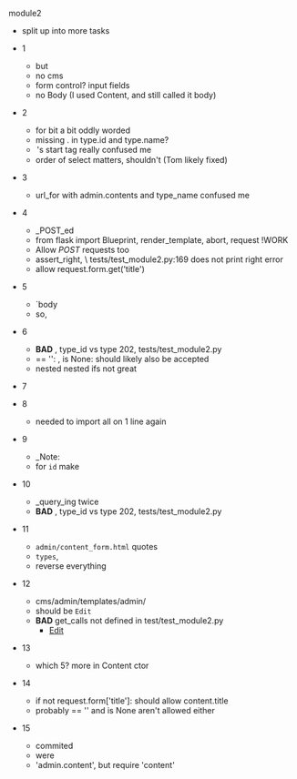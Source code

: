 module2
- split up into more tasks

- 1
  - but
  - no cms
  - form control?  input fields
  - no Body (I used Content, and still called it body)
- 2
  - for bit a bit oddly worded
  - missing . in type.id and type.name?
  - <option>'s start tag really confused me
  - order of select matters, shouldn't (Tom likely fixed)
- 3
  - url_for with admin.contents and type_name confused me
- 4
  - _POST_ed
  - from flask import Blueprint, render_template, abort, request !WORK
  - Allow _POST_ requests too
  - assert_right, \ tests/test_module2.py:169 does not print right error
  -  allow request.form.get('title')
- 5
  - `body
  - so, 
- 6
  - **BAD** , type_id vs type 202, tests/test_module2.py
  - == '': , is None: should likely also be accepted
  - nested nested ifs not great
- 7
- 8
  - needed to import all on 1 line again
- 9
  - _Note:
  - for `id` make 
- 10
  - _query_ing twice
  - **BAD** , type_id vs type 202, tests/test_module2.py
- 11
  - `admin/content_form.html` quotes
  - `types`,
  - reverse everything
- 12
  - cms/admin/templates/admin/
  - should be `Edit`
  - **BAD** get_calls not defined in test/test_module2.py
    - <td><a class="button is-small is-primary is-pulled-right" href=" {{ url_for ('admin.edit', id=item.id)}} ">Edit</a></td>
- 13
  - which 5?  more in Content ctor
- 14
  - if not request.form['title']: should allow content.title
  - probably == '' and is None aren't allowed either
- 15
  - commited
  - were
  - 'admin.content', but require 'content'
